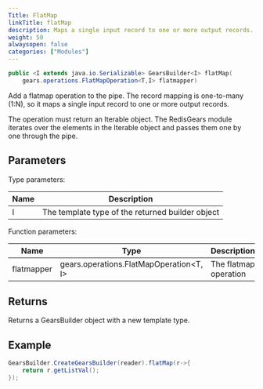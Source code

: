 ```yaml
---
Title: FlatMap
linkTitle: flatMap
description: Maps a single input record to one or more output records.
weight: 50
alwaysopen: false
categories: ["Modules"]
---
```


```java
public <I extends java.io.Serializable> GearsBuilder<I> flatMap​(
	gears.operations.FlatMapOperation<T,​I> flatmapper)
```

Add a flatmap operation to the pipe. The record mapping is one-to-many (1:N), so it maps a single input record to one or more output records.

The operation must return an Iterable object. The RedisGears module iterates over the elements in the Iterable object and passes them one by one through the pipe.

## Parameters
 
Type parameters:

| Name | Description |
|------|-------------|
| I | The template type of the returned builder object |

Function parameters:

| Name | Type | Description |
|------|------|-------------|
| flatmapper | gears.operations.FlatMapOperation<T,​I> | The flatmap operation |

## Returns

Returns a GearsBuilder object with a new template type.

## Example

```java
GearsBuilder.CreateGearsBuilder(reader).flatMap(r->{
   	return r.getListVal();
}); 
```